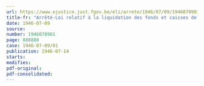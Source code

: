 ```yaml
---
url: https://www.ejustice.just.fgov.be/eli/arrete/1946/07/09/1946070901/justel
title-fr: "Arrêté-Loi relatif à la liquidation des fonds et caisses de compensation institués sur base de l'arrêté du 21 décembre 1942, permettant l'institution de systèmes de compensations entre entreprises"
date: 1946-07-09
source:
number: 1946070901
page: 888888
case: 1946-07-09/01
publication: 1946-07-14
starts:
modifies:
pdf-original:
pdf-consolidated:
---
```


